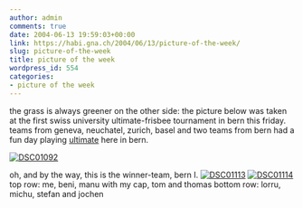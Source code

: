 ```yaml
---
author: admin
comments: true
date: 2004-06-13 19:59:03+00:00
link: https://habi.gna.ch/2004/06/13/picture-of-the-week/
slug: picture-of-the-week
title: picture of the week
wordpress_id: 554
categories:
- picture of the week
---
```


the grass is always greener on the other side:
the picture below was taken at the first swiss university ultimate-frisbee tournament in bern this friday.
teams from geneva, neuchatel, zurich, basel and two teams from bern had a fun day playing [ultimate](http://www.whatisultimate.com/) here in bern.

[![DSC01092](https://habi.gna.ch/blog/images/DSC01092-tm.jpg)](https://habi.gna.ch/blog/images/DSC01092.JPG)
<!-- more -->
oh, and by the way, this is the winner-team, bern I. 
[![DSC01113](https://habi.gna.ch/blog/images/DSC01113-tm.jpg)](https://habi.gna.ch/blog/images/DSC01113.JPG) [![DSC01114](https://habi.gna.ch/blog/images/DSC01114-tm.jpg)](https://habi.gna.ch/blog/images/DSC01114.JPG)
top row: me, beni, manu with my cap, tom and thomas
bottom row: lorru, michu, stefan and jochen
